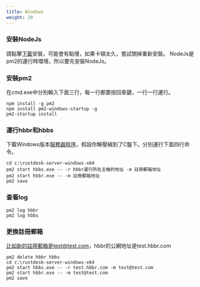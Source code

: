 ```yaml
---
title: Windows
weight: 20
---
```


### 安裝NodeJs
請點擊[下載](https://nodejs.org/dist/v16.14.2/node-v16.14.2-x86.msi)安裝，可能會有點慢，如果卡頓太久，嘗試關掉重新安裝。
NodeJs是pm2的運行時環境，所以要先安裝NodeJs。

### 安裝pm2
在cmd.exe中分別輸入下面三行，每一行都要按回車鍵，一行一行運行。
```
npm install -g pm2
npm install pm2-windows-startup -g
pm2-startup install
```

### 運行hbbr和hbbs
下載Windows版本[服務器程序](https://gitee.com/rustdesk/rustdesk-server/releases)，假設你解壓縮到了C盤下。分別運行下面四行命令。
```
cd c:\rustdesk-server-windows-x64
pm2 start hbbs.exe -- -r hbbr運行所在主機的地址 -m 註冊郵箱地址
pm2 start hbbr.exe -- -m 註冊郵箱地址
pm2 save
```

### 查看log
```
pm2 log hbbr
pm2 log hbbs
```

### 更換註冊郵箱
比如新的註冊郵箱是test@test.com，hbbr的公網地址是test.hbbr.com
```
pm2 delete hbbr hbbs
cd c:\rustdesk-server-windows-x64
pm2 start hbbs.exe -- -r test.hbbr.com -m test@test.com
pm2 start hbbr.exe -- -m test@test.com
pm2 save
```